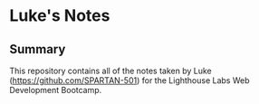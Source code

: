 # Luke's Notes

## Summary

This repository contains all of the notes taken by Luke (https://github.com/SPARTAN-501) for the Lighthouse Labs Web Development Bootcamp.
